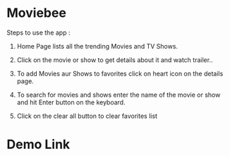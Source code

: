 # Moviebee

Steps to use the app :

1. Home Page lists all the trending Movies and TV Shows.

2. Click on the movie or show to get details about it and watch trailer..

3. To add Movies aur Shows to favorites click on heart icon on the  details page.

4. To search for movies and shows enter the name of the movie or show and hit Enter button on the keyboard.

5. Click on the clear all button to clear favorites list


# Demo Link

